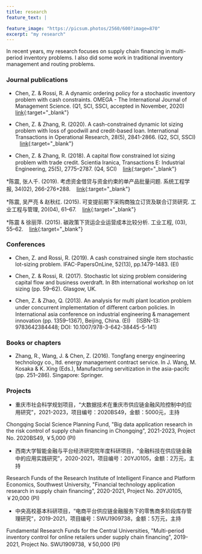 ```yaml
---
title: research
feature_text: |

feature_image: "https://picsum.photos/2560/600?image=870"
excerpt: "my research"
---
```


In recent years, my research focuses on supply chain financing in multi-period inventory problems. I also did some work in traditional inventory management and routing problems.


### Journal publications

* Chen, Z. & Rossi, R. A dynamic ordering policy for a stochastic inventory problem with cash constraints. OMEGA - The International Journal of Management Science. (Q1, SCI, SSCI, accepted in November, 2020) &nbsp;&nbsp; [link](https://doi.org/10.1016/j.omega.2020.102378){:target="_blank"} 

* Chen, Z. & Zhang, R. (2020). A cash-constrained dynamic lot sizing problem with loss of goodwill and credit-based loan. International Transactions in Operational Research, 28(5), 2841-2866. (Q2, SCI, SSCI)
 &nbsp;&nbsp; [link](https://onlinelibrary.wiley.com/doi/full/10.1111/itor.12675){:target="_blank"} 

* Chen, Z. & Zhang, R. (2018). A capital ﬂow constrained lot sizing problem with trade
credit. Scientia Iranica, Transactions E: Industrial Engineering, 25(5), 2775–2787. (Q4, SCI) &nbsp;&nbsp;    [link](http://scientiairanica.sharif.edu/article_4444.html){:target="_blank"}


*陈震, 张人千. (2019). 考虑资金借贷与资金约束的单产品批量问题. 系统工程学报, 34(02), 266-276+288. &nbsp;&nbsp;  [link](http://kns.cnki.net/KCMS/detail/detail.aspx?dbcode=CJFQ&dbname=CJFDTEMP&filename=XTGC201902010&uid=WEEvREcwSlJHSldRa1FhdXNXaEd2aHVCc3hVSFkyTVZtUWxYY0FQSTRkYz0=$9A4hF_YAuvQ5obgVAqNKPCYcEjKensW4IQMovwHtwkF4VYPoHbKxJw!!&v=MDMwMjdTN0RoMVQzcVRyV00xRnJDVVJMT2ZZZVJxRnlqa1U3cktQVG5NYmJHNEg5ak1yWTlFWklSOGVYMUx1eFk=){:target="_blank"}


*陈震, 吴严亮 & 赵秋红. (2015). 可变提前期下采购商独立订货及联合订货研究. 工业工程与管理, 20(04), 61–67. &nbsp;&nbsp;    [link](http://kns.cnki.net/KCMS/detail/detail.aspx?dbcode=CJFQ&dbname=CJFDLAST2016&filename=GYGC201504009&v=Mjg1MzVUcldNMUZyQ1VSTE9mWStkcEZ5M2dXNy9NSWpUTWJiRzRIOVRNcTQ5RmJZUjhlWDFMdXhZUzdEaDFUM3E=){:target="_blank"}

*陈震 & 徐丽萍. (2015). 碳政策下货运企业运营成本比较分析. 工业工程, (03), 55–62. &nbsp;&nbsp;    [link](http://kns.cnki.net/KCMS/detail/detail.aspx?dbcode=CJFQ&dbname=CJFDLAST2015&filename=GDJX201503010&v=MjMyNTExVDNxVHJXTTFGckNVUkxPZlkrZHBGeTNoVXJyS0lpbkJkckc0SDlUTXJJOUVaSVI4ZVgxTHV4WVM3RGg=){:target="_blank"}


### Conferences

* Chen, Z. and Rossi, R. (2019). A cash constrained single item stochastic lot-sizing problem. IFAC-PapersOnLine, 52(13), pp.1479-1483.  (EI)

*  Chen, Z. & Rossi, R. (2017). Stochastic lot sizing problem considering capital flow and
business overdraft. In 8th international workshop on lot sizing (pp. 59–62). Glasgow, UK.   

* Chen, Z. & Zhao, Q. (2013). An analysis for multi plant location problem under concurrent
implementation of diﬀerent carbon policies. In International asia conference on industrial
engineering & management innovation (pp. 1359–1367), Beijing, China. (EI)  &nbsp;&nbsp; (ISBN-13: 9783642384448;  DOI: 10.1007/978-3-642-38445-5-141)


### Books or chapters
* Zhang, R., Wang, J. & Chen, Z. (2016). Tongfang energy engineering technology co., ltd.
energy management contract service. In J. Wang, M. Kosaka & K. Xing (Eds.),
Manufacturing servitization in the asia-pacifc (pp. 251–286). Singapore: Springer.


### Projects

* 重庆市社会科学规划项目，“大数据技术在重庆市供应链金融风险控制中的应用研究”，2021-2023，项目编号：2020BS49，金额：5000元，主持

Chongqing Social Science Planning Fund, "Big data application research in the risk control of supply chain financing in Chongqing", 2021-2023, Project No. 2020BS49, ￥5,000 (PI)

* 西南大学智能金融与平台经济研究院年度科研项目，“金融科技在供应链金融中的应用实践研究”，2020-2021，项目编号：20YJ0105，金额：2万元，主持

Research Funds of the Research Institute of Intelligent Finance and Platform Economics, Southwest University, "Financial technology application research in supply chain financing", 2020-2021, Project No. 20YJ0105, ￥20,000 (PI)

* 中央高校基本科研项目，“电商平台供应链金融服务下的零售商多阶段库存管理研究“，2019-2021，项目编号：SWU1909738，金额：5万元，主持

Fundamental Research Funds for the Central Universities, "Multi-period inventory control for online retailers under supply chain financing", 2019-2021, Project No. SWU1909738, ￥50,000 (PI)











<!---
id="1UT-2Z-Vg_MG_TrS5X2p8SthsJhc"
``` html
{% raw %}{% include map.html id="XXXXXX" title="Coffee shop map" %}{% endraw %}
```

### Contact form

{% include site-form.html %}

``` html
{% raw %}{% include site-form.html %}{% endraw %}
```

### Button include

{% include button.html text="A button" link="https://david.darn.es" %}

{% include button.html text="A button with icon" link="https://twitter.com/daviddarnes" icon="twitter" %}

``` html
{% raw %}{% include button.html text="A button" link="https://david.darn.es" %}
{% include button.html text="A button with icon" link="https://twitter.com/daviddarnes" icon="twitter" %}{% endraw %}
```

### Icon include

{% include icon.html id="twitter" title="twitter" %} [{% include icon.html id="linkedin" title="twitter" %}](https://www.linkedin.com/in/daviddarnes)

``` html
{% raw %}{% include icon.html id="twitter" title="twitter" %}
[{% include icon.html id="linkedin" title="twitter" %}](https://www.linkedin.com/in/daviddarnes){% endraw %}
```

### Video include

{% include video.html id="zrkcGL5H3MU" title="Siteleaf tutorial video" %}

``` html
{% raw %}{% include video.html id="zrkcGL5H3MU" title="Siteleaf tutorial video" %}{% endraw %}
```


### Image includes

{% include figure.html image="https://picsum.photos/600/800?image=894" caption="Image with caption" width="300" height="800" %}

{% include figure.html image="https://picsum.photos/600/800?image=894" caption="Right aligned image" position="right" width="300" height="800" %}

{% include figure.html image="https://picsum.photos/600/800?image=894" caption="Left aligned image" position="left" width="300" height="800" %}

{% include figure.html image="https://picsum.photos/1600/800?image=894" alt="Image with just alt text" %}

``` html
{% raw %}{% include figure.html image="https://picsum.photos/600/800?image=894" caption="Image with caption" width="300" height="800" %}

{% include figure.html image="https://picsum.photos/600/800?image=894" caption="Right aligned image" position="right" width="300" height="800" %}

{% include figure.html image="https://picsum.photos/600/800?image=894" caption="Left aligned image" position="left" width="300" height="800" %}

{% include figure.html image="https://picsum.photos/1600/800?image=894" alt="Image with just alt text" %}{% endraw %}
```

Some HTML...

``` html
<blockquote cite="http://www.imdb.com/title/tt0284978/quotes/qt1375101">
  <p>You planning a vacation, Mr. Sullivan?</p>
  <footer>
    <a href="http://www.imdb.com/title/tt0284978/quotes/qt1375101">Sunways Security Guard</a>
  </footer>
</blockquote>
```

...CSS...

``` css
blockquote {
  text-align: center;
  font-weight: bold;
}
blockquote footer {
  font-size: .8rem;
}
```

...and JavaScript

``` js
const blockquote = document.querySelector("blockquote")
const bolden = (keyString, string) =>
  string.replace(new RegExp(keyString, 'g'), '<strong>'+keyString+'</strong>')

blockquote.innerHTML = bolden("Mr. Sullivan", blockquote.innerHTML)
```

`Single line of code`

## HTML Includes
-->
